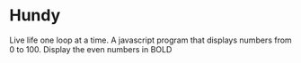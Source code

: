 # Hundy
Live life one loop at a time. A javascript program that displays numbers from 0 to 100. Display the even numbers in BOLD
